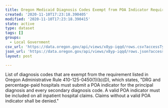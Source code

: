 ```yaml
---
title: Oregon Medicaid Diagnosis Codes Exempt from POA Indicator Requirements
created: '2020-11-10T17:23:18.390405'
modified: '2020-11-10T17:23:18.390415'
state: active
type: dataset
tags: []
groups:
  - Local Government
csv_url: 'https://data.oregon.gov/api/views/x8yp-iqqd/rows.csv?accessType=DOWNLOAD'
json_url: 'https://data.oregon.gov/api/views/x8yp-iqqd/rows.json?accessType=DOWNLOAD'
layout: post

---
```

List of diagnosis codes that are exempt from the requirement listed in Oregon Administrative Rule 410-125-0450(1)(b)(D), which states, "DRG and percentage-paid hospitals must submit a POA indicator for the principal diagnosis and every secondary diagnosis code. A valid POA indicator must be included on all inpatient hospital claims. Claims without a valid POA indicator shall be denied."

